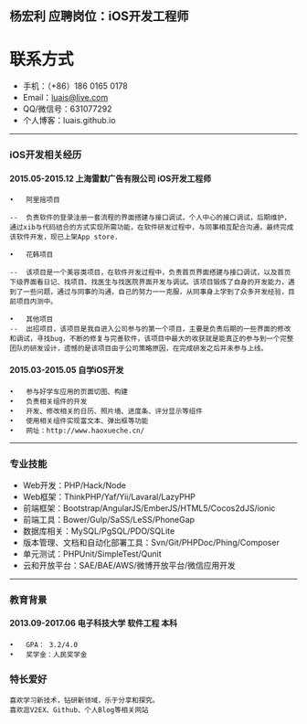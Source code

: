 
**杨宏利**	
应聘岗位：iOS开发工程师	  
---
# 联系方式
- 手机：（+86）186 0165 0178 
- Email：luais@live.com 
- QQ/微信号：631077292
- 个人博客：luais.github.io	

****
### iOS开发相关经历	
	
#### 2015.05-2015.12	上海雷默广告有限公司	iOS开发工程师	
	•	阿里摇项目

    --  负责软件的登录注册一套流程的界面搭建与接口调试，个人中心的接口调试，后期维护，通过xib与代码结合的方式实现所需功能，在软件研发过程中，与同事相互配合沟通，最终完成该软件开发，现已上架App store.

	•	花韩项目

    --  该项目是一个美容类项目，在软件开发过程中，负责首页界面搭建与接口调试，以及首页下级界面看日记、找项目、找医生与找医院界面开发与调试。该项目锻炼了自身的开发能力，遇到了一些问题，通过与同事的沟通，自己的努力一一克服，从同事身上学到了众多开发经验，目前项目内测中。

    •	其他项目
    --  出招项目，该项目是我自进入公司参与的第一个项目，主要是负责后期的一些界面的修改和调试，寻找bug，不断的修复与完善软件，该项目中最大的收获就是能真正的参与到一个完整团队的研发设计，遗憾的是该项目由于公司策略原因，在完成研发之后并未参与上线。
	
#### 2015.03-2015.05	自学iOS开发	
	•	参与好学车应用的页面切图、构建	
	•	负责相关组件的开发	
	•	开发、修改相关的日历、照片墙、进度条、评分显示等组件	
	•	使用相关组件实现富文本、弹出框等功能	
	•	网址：http://www.haoxueche.cn/	
***

### 专业技能	
- Web开发：PHP/Hack/Node
- Web框架：ThinkPHP/Yaf/Yii/Lavaral/LazyPHP
- 前端框架：Bootstrap/AngularJS/EmberJS/HTML5/Cocos2dJS/ionic
- 前端工具：Bower/Gulp/SaSS/LeSS/PhoneGap
- 数据库相关：MySQL/PgSQL/PDO/SQLite
- 版本管理、文档和自动化部署工具：Svn/Git/PHPDoc/Phing/Composer
- 单元测试：PHPUnit/SimpleTest/Qunit
- 云和开放平台：SAE/BAE/AWS/微博开放平台/微信应用开发
***
### 教育背景	
#### 2013.09-2017.06	电子科技大学	软件工程	本科	
	•	GPA： 3.2/4.0 	
	•	奖学金：人民奖学金 	

### 特长爱好		
	喜欢学习新技术，钻研新领域，乐于分享和探究。	
	喜欢逛V2EX、Github、个人Blog等相关网站	
